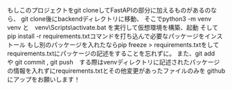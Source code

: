 もしこのプロジェクトをgit cloneしてFastAPIの部分に加えるものがあるのなら、
git clone後にbackendディレクトリに移動、
そこでpython3 -m venv venv と　venv\Scripts\activate.bat を実行して仮想環境を構築、起動
そしてpip install -r requirements.txtコマンドを打ち込んで必要なパッケージをインストール
もし別のパッケージを入れたならpip freeze > requirements.txtをしてrequirements.txtにパッケージの記述をすることを忘れずに。
また、git add　や git commit , git push　する際はvenvディレクトリに記述されたパッケージの情報を入れずにrequirements.txtとその他変更があったファイルのみを
githubにアップをお願いします！


